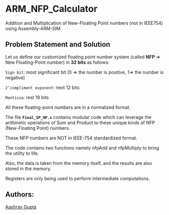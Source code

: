 # ARM_NFP_Calculator
Addition and Multiplication of New-Floating Point numbers (not in IEEE754) using Assembly-ARM-SIM

## Problem Statement and Solution
Let us define our customized floating point number system (called **NFP** => New Floating-Point number) in **32 bits** as follows:

`Sign bit`: most significant bit (0 => the number is positive, 1=> the number is negative)

`2’compliment exponent`: next 12 bits

`Mantissa`: rest 19 bits

All these floating-point numbers are in a normalized format.

The file **`Final_SP_NP.s`** contains modular code which can leverage the arithmetic operations of Sum and Product to these unique kinds of NFP (New-Floating Point) numbers.

These NFP numbers are NOT in IEEE-754 standardized format.

The code contains two functions namely nfpAdd and nfpMultiply to bring the utility to life.

Also, the data is taken from the memory itself, and the results are also stored in the memory.

Registers are only being used to perform intermediate computations.

## Authors:
[Aashray Gupta](https://github.com/AashrayGupta2003)
